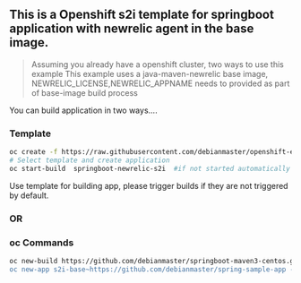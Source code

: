 ## This is a Openshift s2i template for springboot application with newrelic agent in the base image.

> Assuming you already have a openshift cluster, two ways to use this example
> This example uses a  java-maven-newrelic base image,  NEWRELIC_LICENSE,NEWRELIC_APPNAME  needs to provided as part of base-image build process   

You can build application in two ways....

### Template
```sh
oc create -f https://raw.githubusercontent.com/debianmaster/openshift-examples/master/springboot-newrelic/springboot-newrelic.template.yml
# Select template and create application 
oc start-build  springboot-newrelic-s2i  #if not started automatically
```
Use template for building app,  please trigger builds if they are not triggered by default.


### OR


### oc Commands

```sh
oc new-build https://github.com/debianmaster/springboot-maven3-centos.git#newrelic-agent -e NEWRELIC_LICENSE=<<newrelic_relicense>> -e NEWRELIC_APPNAME=<<newrelic_appname>> --strategy=docker --name=s2i-base 
oc new-app s2i-base~https://github.com/debianmaster/spring-sample-app --name=spring-app
```
